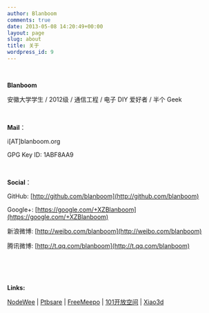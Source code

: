 ```yaml
---
author: Blanboom
comments: true
date: 2013-05-08 14:20:49+00:00
layout: page
slug: about
title: 关于
wordpress_id: 9
---
```



<br/>

**Blanboom**

安徽大学学生 / 2012级 / 通信工程 / 电子 DIY 爱好者 / 半个 Geek

<br/>

**Mail**：

i[AT]blanboom.org

GPG Key ID: 1ABF8AA9

<br/>

**Social**：

GitHub: [http://github.com/blanboom](http://github.com/blanboom)

Google+: [https://google.com/+XZBlanboom](https://google.com/+XZBlanboom)

新浪微博: [http://weibo.com/blanboom](http://weibo.com/blanboom)

腾讯微博: [http://t.qq.com/blanboom](http://t.qq.com/blanboom)



<br/>
<br/>
<br/>

**Links:**

[NodeWee](http://nodewee.me)  |  [Ptbsare](http://ptbsare.org)  |  [FreeMeepo](http://www.freemeepo.com/blog/)  |  [101开放空间](http://site.douban.com/174634/) | [Xiao3d](http://xiao3d.org)
